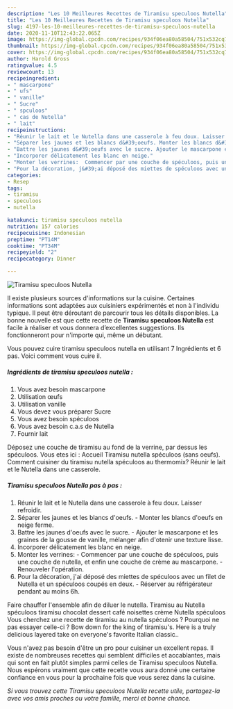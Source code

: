 ```yaml
---
description: "Les 10 Meilleures Recettes de Tiramisu speculoos Nutella"
title: "Les 10 Meilleures Recettes de Tiramisu speculoos Nutella"
slug: 4197-les-10-meilleures-recettes-de-tiramisu-speculoos-nutella
date: 2020-11-10T12:43:22.065Z
image: https://img-global.cpcdn.com/recipes/934f06ea80a58504/751x532cq70/tiramisu-speculoos-nutella-photo-principale-de-la-recette.jpg
thumbnail: https://img-global.cpcdn.com/recipes/934f06ea80a58504/751x532cq70/tiramisu-speculoos-nutella-photo-principale-de-la-recette.jpg
cover: https://img-global.cpcdn.com/recipes/934f06ea80a58504/751x532cq70/tiramisu-speculoos-nutella-photo-principale-de-la-recette.jpg
author: Harold Gross
ratingvalue: 4.5
reviewcount: 13
recipeingredient:
- " mascarpone"
- " ufs"
- " vanille"
- " Sucre"
- " spculoos"
- " cas de Nutella"
- " lait"
recipeinstructions:
- "Réunir le lait et le Nutella dans une casserole à feu doux. Laisser refroidir."
- "Séparer les jaunes et les blancs d&#39;oeufs. Monter les blancs d&#39;oeufs en neige ferme."
- "Battre les jaunes d&#39;oeufs avec le sucre. Ajouter le mascarpone et les graines de la gousse de vanille, mélanger afin d&#39;otenir une texture lisse."
- "Incorporer délicatement les blanc en neige."
- "Monter les verrines:  Commencer par une couche de spéculoos, puis une couche de nutella, et enfin une couche de crème au mascarpone.  Renouveler l&#39;opération."
- "Pour la décoration, j&#39;ai déposé des miettes de spéculoos avec un filet de Nutella et un spéculoos coupés en deux. Réserver au réfrigérateur pendant au moins 6h."
categories:
- Resep
tags:
- tiramisu
- speculoos
- nutella

katakunci: tiramisu speculoos nutella 
nutrition: 157 calories
recipecuisine: Indonesian
preptime: "PT14M"
cooktime: "PT34M"
recipeyield: "2"
recipecategory: Dinner

---
```



![Tiramisu speculoos Nutella](https://img-global.cpcdn.com/recipes/934f06ea80a58504/751x532cq70/tiramisu-speculoos-nutella-photo-principale-de-la-recette.jpg)

Il existe plusieurs sources d'informations sur la cuisine. Certaines informations sont adaptées aux cuisiniers expérimentés et non à l'individu typique. Il peut être déroutant de parcourir tous les détails disponibles. La bonne nouvelle est que cette recette de <strong> Tiramisu speculoos Nutella </strong> est facile à réaliser et vous donnera d’excellentes suggestions. Ils fonctionneront pour n'importe qui, même un débutant.

<!--inarticleads1-->

Vous pouvez cuire tiramisu speculoos nutella en utilisant 7 Ingrédients et 6 pas. Voici comment vous cuire il.

##### Ingrédients de tiramisu speculoos nutella :

1. Vous avez besoin  mascarpone
1. Utilisation  œufs
1. Utilisation  vanille
1. Vous devez vous préparer  Sucre
1. Vous avez besoin  spéculoos
1. Vous avez besoin  c.a.s de Nutella
1. Fournir  lait


Déposez une couche de tiramisu au fond de la verrine, par dessus les spéculoos. Vous etes ici : Accueil Tiramisu nutella spéculoos (sans oeufs). Comment cuisiner du tiramisu nutella spéculoos au thermomix? Réunir le lait et le Nutella dans une casserole. 

<!--inarticleads2-->

##### Tiramisu speculoos Nutella pas à pas :

1. Réunir le lait et le Nutella dans une casserole à feu doux. Laisser refroidir.
1. Séparer les jaunes et les blancs d&#39;oeufs. - Monter les blancs d&#39;oeufs en neige ferme.
1. Battre les jaunes d&#39;oeufs avec le sucre. - Ajouter le mascarpone et les graines de la gousse de vanille, mélanger afin d&#39;otenir une texture lisse.
1. Incorporer délicatement les blanc en neige.
1. Monter les verrines:  - Commencer par une couche de spéculoos, puis une couche de nutella, et enfin une couche de crème au mascarpone.  - Renouveler l&#39;opération.
1. Pour la décoration, j&#39;ai déposé des miettes de spéculoos avec un filet de Nutella et un spéculoos coupés en deux. - Réserver au réfrigérateur pendant au moins 6h.


Faire chauffer l&#39;ensemble afin de diluer le nutella. Tiramisu au Nutella spéculoos tiramisu chocolat dessert café noisettes crème Nutella spéculoos Vous cherchez une recette de tiramisu au nutella spéculoos ? Pourquoi ne pas essayer celle-ci ? Bow down for the king of tiramisu&#39;s. Here is a truly delicious layered take on everyone&#39;s favorite Italian classic.. 

<!--inarticleads1-->

<p>
Vous n'avez pas besoin d'être un pro pour cuisiner un excellent repas. Il existe de nombreuses recettes qui semblent difficiles et accablantes, mais qui sont en fait plutôt simples parmi celles de Tiramisu speculoos Nutella. Nous espérons vraiment que cette recette vous aura donné une certaine confiance en vous pour la prochaine fois que vous serez dans la cuisine.
</p>

<p>
<i>Si vous trouvez cette Tiramisu speculoos Nutella recette utile, partagez-la avec vos amis proches ou votre famille, merci et bonne chance.</i>
</p>
